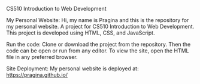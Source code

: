 CS510 Introduction to Web Development<!-- # pragina.github.io -->

My Personal Website:
Hi, my name is Pragina and this is the repository for my personal website.
A project for CS510 Introduction to Web Development.
This project is developed using HTML, CSS, and JavaScript.

Run the code:
Clone or download the project from the repository. Then the code can be open or run from any editor.
To view the site, open the HTML file in any preferred browser.

Site Deployment:
My personal website is deployed at: https://pragina.github.io/
